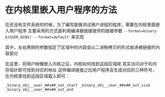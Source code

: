 # 在内核里嵌入用户程序的方法

在还没有文件系统的时候，为了编写能够测试用户进程的程序，需要在内核里面嵌入用户程序
主要采用的方式是利用编译器链接提供的链接参数 `--format=binary $(USER_BINS) --format=default'`来实现

其中，左右两侧的参数指定了区域中的内容会以二进制拷贝的形式放进被链接的内容部分

在这里，将用户映像嵌入内核之后，内核如何找到这段区域呢
其实访问对于的内存指针即可找到对应的地址
这样编译链接之后用户程序会生成对应的三种符号，在内核里找到这段区域载入即可：

`
_binary_obj__user_##x##_out_start
_binary_obj__user_##x##_out_size
_binary_obj__user_##x##_out_end
`
